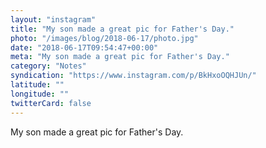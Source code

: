 ```yaml
---
layout: "instagram"
title: "My son made a great pic for Father's Day."
photo: "/images/blog/2018-06-17/photo.jpg"
date: "2018-06-17T09:54:47+00:00"
meta: "My son made a great pic for Father's Day."
category: "Notes"
syndication: "https://www.instagram.com/p/BkHxoOQHJUn/"
latitude: ""
longitude: ""
twitterCard: false
---
```

My son made a great pic for Father's Day.
